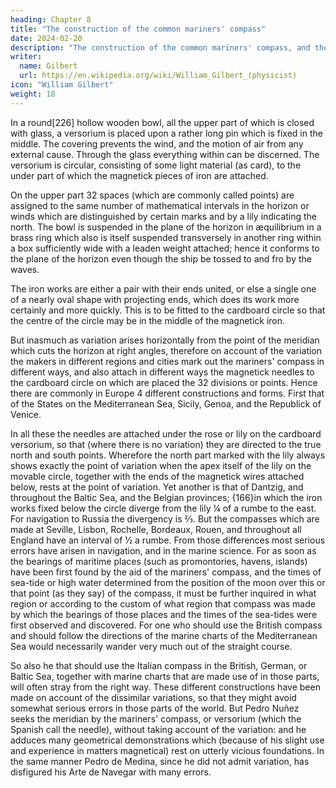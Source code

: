 ```yaml
---
heading: Chapter 8
title: "The construction of the common mariners' compass"
date: 2024-02-20
description: "The construction of the common mariners' compass, and the diversity of the compasses of different nations."
writer:
  name: Gilbert
  url: https://en.wikipedia.org/wiki/William_Gilbert_(physicist)
icon: "William Gilbert"
weight: 18
---
```



<!-- The construction of the common mariners' compass, and on the diversity of the compasses of different nations. -->

In a round[226] hollow wooden bowl, all the upper part of which is closed with glass, a versorium is placed upon a rather long pin which is fixed in the middle. The covering prevents the wind, and the motion of air from any external cause. Through the glass everything within can be discerned. The versorium is circular, consisting of some light material (as card), to the under part of which the magnetick pieces of iron are attached. 

On the upper part 32 spaces (which are commonly called points) are assigned to the same number of mathematical intervals in the horizon or winds which are distinguished by certain marks and by a lily indicating the north. The bowl is suspended in the plane of the horizon in æquilibrium in a brass ring which also is itself suspended transversely in another ring within a box sufficiently wide with a leaden weight attached; hence it conforms to the plane of the horizon even though the ship be tossed to and fro by the waves. 

The iron works are either a pair with their ends united, or else a single one of a nearly oval shape with projecting ends, which does its work more certainly and more quickly. This is to be fitted to the cardboard circle so that the centre of the circle may be in the middle of the magnetick iron. 

But inasmuch as variation arises horizontally from the point of the meridian which cuts the horizon at right angles, therefore on account of the variation the makers in different regions and cities mark out the mariners' compass in different ways, and also attach in different ways the magnetick needles to the cardboard circle on which are placed the 32 divisions or points. Hence there are commonly in Europe 4 different constructions and forms. First that of the States on the Mediterranean Sea, Sicily, Genoa, and the Republick of Venice. 

In all these the needles are attached under the rose or lily on the cardboard versorium, so that (where there is no variation) they are directed to the true north and south points. Wherefore the north part marked with the lily always shows exactly the point of variation when the apex itself of the lily on the movable circle, together with the ends of the magnetick wires attached below, rests at the point of variation. Yet another is that of Dantzig, and throughout the Baltic Sea, and the Belgian provinces; {166}in which the iron works fixed below the circle diverge from the lily ¼ of a rumbe to the east. For navigation to Russia the divergency is ⅔. But the compasses which are made at Seville, Lisbon, Rochelle, Bordeaux, Rouen, and throughout all England have an interval of ½ a rumbe. From those differences most serious errors have arisen in navigation, and in the marine science. For as soon as the bearings of maritime places (such as promontories, havens, islands) have been first found by the aid of the mariners' compass, and the times of sea-tide or high water determined from the position of the moon over this or that point (as they say) of the compass, it must be further inquired in what region or according to the custom of what region that compass was made by which the bearings of those places and the times of the sea-tides were first observed and discovered. For one who should use the British compass and should follow the directions of the marine charts of the Mediterranean Sea would necessarily wander very much out of the straight course. 

So also he that should use the Italian compass in the British, German, or Baltic Sea, together with marine charts that are made use of in those parts, will often stray from the right way. These different constructions have been made on account of the dissimilar variations, so that they might avoid somewhat serious errors in those parts of the world. But Pedro Nuñez seeks the meridian by the mariners' compass, or versorium (which the Spanish call the needle), without taking account of the variation: and he adduces many geometrical demonstrations which (because of his slight use and experience in matters magnetical) rest on utterly vicious foundations. In the same manner Pedro de Medina, since he did not admit variation, has disfigured his Arte de Navegar with many errors.


